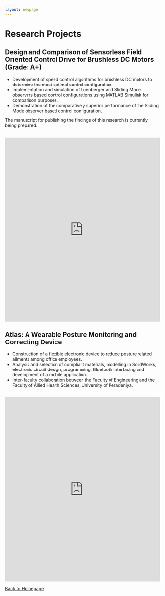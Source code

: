 ```yaml
---
layout: newpage
---
```


# Research Projects

## Design and Comparison of Sensorless Field Oriented Control Drive for Brushless DC Motors (Grade: A+)

*   Development of speed control algorithms for brushless DC motors to determine the most optimal control configuration.
*   Implementation and simulation of Luenberger and Sliding Mode observers based control configurations using MATLAB Simulink for comparison purposes.
*   Demonstration of the comparatively superior performance of the Sliding Mode observer based control configuration.

The manuscript for publishing the findings of this research is currently being prepared.

<br/>

<embed src="https://rajinthss.github.io/docs/fyp_ppt.pdf" type="application/pdf" width="100%" height="600px"/>

<br/>

## Atlas: A Wearable Posture Monitoring  and Correcting Device

*   Construction of a flexible electronic device to reduce posture related ailments among office employees.
*   Analysis and selection of compliant materials, modelling in SolidWorks, electronic circuit design, programming, Bluetooth interfacing and development of a mobile application.
*   Inter-faculty collaboration between the Faculty of Engineering and the Faculty of Allied Health Sciences, University of Peradeniya.

<br/>

<embed src="https://rajinthss.github.io/docs/grp_ppt.pdf" type="application/pdf" width="100%" height="600px"/>

<br/>

[Back to Homepage](./)
